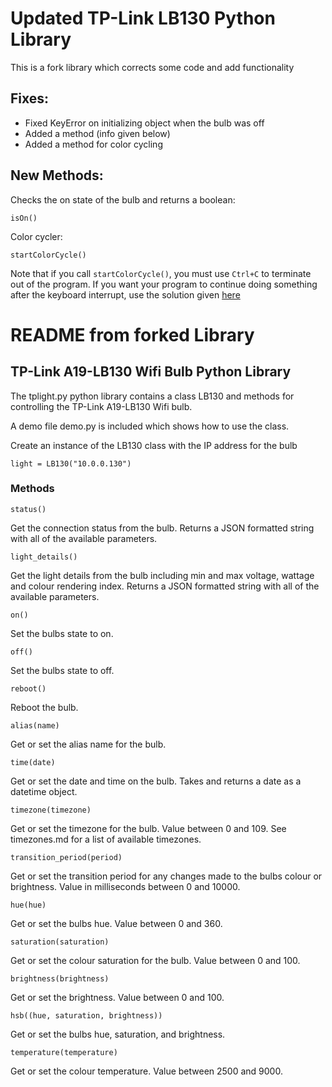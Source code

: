 # Updated TP-Link LB130 Python Library

This is a fork library which corrects some code and add functionality

## Fixes:
- Fixed KeyError on initializing object when the bulb was off
- Added a method (info given below)
- Added a method for color cycling

## New Methods:

Checks the on state of the bulb and returns a boolean:
```
isOn()
```
Color cycler:
```
startColorCycle()
```

Note that if you call `startColorCycle()`, you must use `Ctrl+C` to terminate out of the program. If you want your program to continue doing something after the keyboard interrupt, use the solution given [here](https://stackoverflow.com/a/13181036/12925947) 


# README from forked Library
## TP-Link A19-LB130 Wifi Bulb Python Library

The tplight.py python library contains a class LB130 and methods for controlling the TP-Link A19-LB130 Wifi bulb.

A demo file demo.py is included which shows how to use the class.

Create an instance of the LB130 class with the IP address for the bulb

```
light = LB130("10.0.0.130")
```

### Methods

```
status()
```

Get the connection status from the bulb.  Returns a JSON formatted string with all of the available parameters.  

```
light_details()
```

Get the light details from the bulb including min and max voltage, wattage and colour rendering index.  Returns a JSON formatted string with all of the available parameters.  

```
on()
```

Set the bulbs state to on.

```
off()
```

Set the bulbs state to off.

```
reboot()
```

Reboot the bulb.

```
alias(name)
```

Get or set the alias name for the bulb.

```
time(date)
```

Get or set the date and time on the bulb.  Takes and returns a date as a datetime object.

```
timezone(timezone)
```

Get or set the timezone for the bulb.  Value between 0 and 109.  See timezones.md for a list of available timezones.

```
transition_period(period)
```

Get or set the transition period for any changes made to the bulbs colour or brightness.  Value in milliseconds between 0 and 10000.

```
hue(hue)
```

Get or set the bulbs hue.  Value between 0 and 360.

```
saturation(saturation)
```

Get or set the colour saturation for the bulb.  Value between 0 and 100.

```
brightness(brightness)
```

Get or set the brightness.  Value between 0 and 100.

```
hsb((hue, saturation, brightness))
```

Get or set the bulbs hue, saturation, and brightness.

```
temperature(temperature)
```

Get or set the colour temperature.  Value between 2500 and 9000.
